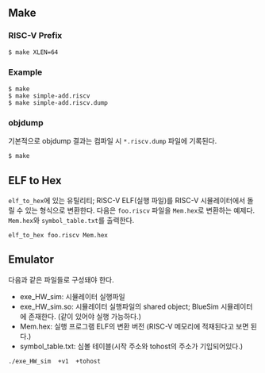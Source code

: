 ## Make
### RISC-V Prefix
```bash
$ make XLEN=64
```

### Example
```
$ make
$ make simple-add.riscv
$ make simple-add.riscv.dump
```

### objdump
기본적으로 objdump 결과는 컴파일 시 `*.riscv.dump` 파일에 기록된다.

```
$ make 
```

## ELF to Hex
`elf_to_hex`에 있는 유틸리티; RISC-V ELF(실행 파일)를 RISC-V 시뮬레이터에서 돌릴 수 있는 형식으로 변환한다.
다음은 `foo.riscv` 파일을 `Mem.hex`로 변환하는 예제다. `Mem.hex`와 `symbol_table.txt`를 출력한다.

```
elf_to_hex foo.riscv Mem.hex
```


## Emulator
다음과 같은 파일들로 구성돼야 한다.
- exe_HW_sim: 시뮬레이터 실행파일
- exe_HW_sim.so: 시뮬레이터 실행파일의 shared object; BlueSim 시뮬레이터에 존재한다. (같이 있어야 실행 가능하다.)
- Mem.hex: 실행 프로그램 ELF의 변환 버전 (RISC-V 메모리에 적재된다고 보면 된다.)
- symbol_table.txt: 심볼 테이블(시작 주소와 tohost의 주소가 기입되어있다.)

```
./exe_HW_sim  +v1  +tohost
```
